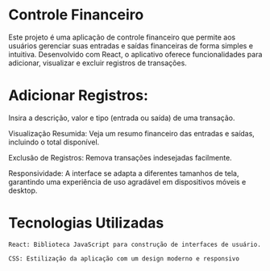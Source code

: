 
# Controle Financeiro

Este projeto é uma aplicação de controle financeiro que permite aos usuários gerenciar suas entradas e saídas financeiras de forma simples e intuitiva. Desenvolvido com React, o aplicativo oferece funcionalidades para adicionar, visualizar e excluir registros de transações.
#

# Adicionar Registros:

Insira a descrição, valor e tipo (entrada ou saída) de uma transação.

Visualização Resumida: Veja um resumo financeiro das entradas e saídas, incluindo o total disponível.

Exclusão de Registros: Remova transações indesejadas facilmente.

Responsividade: A interface se adapta a diferentes tamanhos de tela, garantindo uma experiência de uso agradável em dispositivos móveis e desktop.

# Tecnologias Utilizadas

    React: Biblioteca JavaScript para construção de interfaces de usuário.

    CSS: Estilização da aplicação com um design moderno e responsivo


